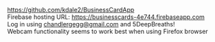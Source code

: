 https://github.com/kdale2/BusinessCardApp <br>
Firebase hosting URL: https://businesscards-4e744.firebaseapp.com <br>
Log in using chandlergegg@gmail.com and 5DeepBreaths! <br>
Webcam functionality seems to work best when using Firefox browser
